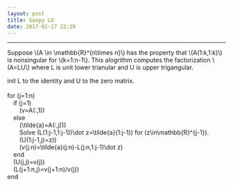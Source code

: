 ```yaml
---
layout: post
title: Gaxpy LU
date: 2017-02-17 22:29
---
```


----------------
<div>
Suppose \(A \in \mathbb{R}^{n\times n}\) has the property that \(A(1:k,1:k)\) is nonsingular for \(k=1:n-1\). This alogrithm computes the factorization \(A=LU\) where L is unit lower trianular and U is upper trigangular.<br/>

init L to the identity and U to the zero matrix.<br/>
<br>
for \(j=1:n\)<br/>
&emsp;if \(j=1\)<br/>
&emsp;&emsp;\(v=A(:,1)\)<br/>
&emsp;else<br/>
&emsp;&emsp;\(\tilde{a}=A(:,j))\)<br/>
&emsp;&emsp;Solve \(L(1:j-1,1:j-1))\dot z=\tilde{a}(1:j-1)\) for \(z\in\mathbb{R}^{j-1}\).<br/>
&emsp;&emsp;\(U(1:j-1,j)=z)\)<br/>
&emsp;&emsp;\(v(j:n)=\tilde{a}(j:n)-L(j:n,1:j-1)\dot z\)<br/>
&emsp;end<br/>
&emsp;\(U(j,j)=v(j)\)<br/>
&emsp;\(L(j+1:n,j)=v(j+1:n)/v(j)\)<br/>
end<br/>
</div>

